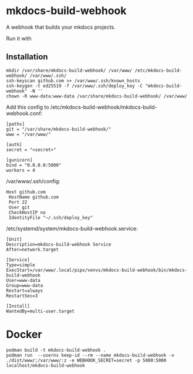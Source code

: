# mkdocs-build-webhook

A webhook that builds your mkdocs projects.

Run it with

## Installation

    mkdir /var/share/mkdocs-build-webhook/ /var/www/ /etc/mkdocs-build-webhook/ /var/www/.ssh/
    ssh-keyscan github.com >> /var/www/.ssh/known_hosts
    ssh-keygen -t ed25519 -f /var/www/.ssh/deploy_key -C "mkdocs-build-webhook" -N ''
    chown -R www-data:www-data /var/share/mkdocs-build-webhook/ /var/www/

Add this config to /etc/mkdocs-build-webhook/mkdocs-build-webhook.conf:

    [paths]
    git = "/var/share/mkdocs-build-webhook/"
    www = "/var/www/"
    
    [auth]
    secret = "<secret>"
    
    [gunicorn]
    bind = "0.0.0.0:5000"
    workers = 4

/var/www/.ssh/config:

    Host github.com
     HostName github.com
     Port 22
     User git
     CheckHostIP no
     IdentityFile "~/.ssh/deploy_key"

/etc/systemd/system/mkdocs-build-webhook.service:

    [Unit]
    Description=mkdocs-build-webhook Service
    After=network.target
    
    [Service]
    Type=simple
    ExecStart=/var/www/.local/pipx/venvs/mkdocs-build-webhook/bin/mkdocs-build-webhook
    User=www-data
    Group=www-data
    Restart=always
    RestartSec=3
    
    [Install]
    WantedBy=multi-user.target

# Docker

    podman build -t mkdocs-build-webhook .    
    podman run  --userns keep-id --rm --name mkdocs-build-webhook -v ./dist/www/:/var/www/:z -e WEBHOOK_SECRET=secret -p 5000:5000 localhost/mkdocs-build-webhook